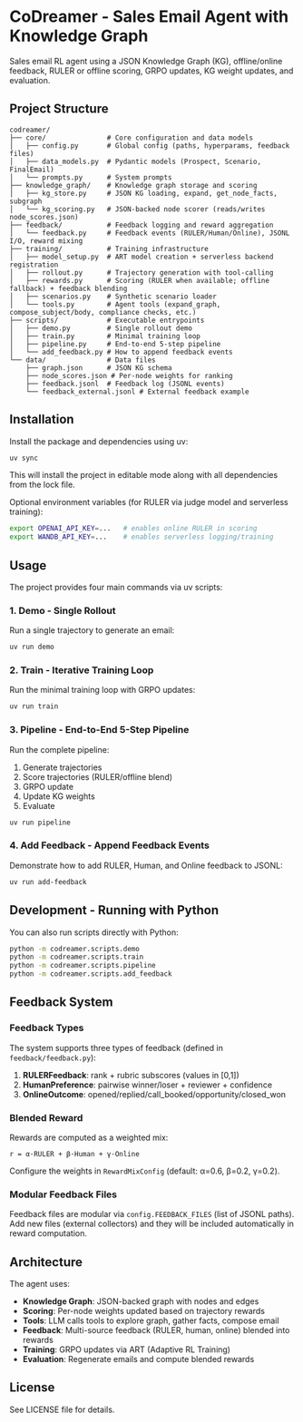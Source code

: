 # CoDreamer - Sales Email Agent with Knowledge Graph

Sales email RL agent using a JSON Knowledge Graph (KG), offline/online feedback, RULER or offline scoring, GRPO updates, KG weight updates, and evaluation.

## Project Structure

```
codreamer/
├── core/               # Core configuration and data models
│   ├── config.py       # Global config (paths, hyperparams, feedback files)
│   ├── data_models.py  # Pydantic models (Prospect, Scenario, FinalEmail)
│   └── prompts.py      # System prompts
├── knowledge_graph/    # Knowledge graph storage and scoring
│   ├── kg_store.py     # JSON KG loading, expand, get_node_facts, subgraph
│   └── kg_scoring.py   # JSON-backed node scorer (reads/writes node_scores.json)
├── feedback/           # Feedback logging and reward aggregation
│   └── feedback.py     # Feedback events (RULER/Human/Online), JSONL I/O, reward mixing
├── training/           # Training infrastructure
│   ├── model_setup.py  # ART model creation + serverless backend registration
│   ├── rollout.py      # Trajectory generation with tool-calling
│   ├── rewards.py      # Scoring (RULER when available; offline fallback) + feedback blending
│   ├── scenarios.py    # Synthetic scenario loader
│   └── tools.py        # Agent tools (expand_graph, compose_subject/body, compliance checks, etc.)
├── scripts/            # Executable entrypoints
│   ├── demo.py         # Single rollout demo
│   ├── train.py        # Minimal training loop
│   ├── pipeline.py     # End-to-end 5-step pipeline
│   └── add_feedback.py # How to append feedback events
└── data/               # Data files
    ├── graph.json      # JSON KG schema
    ├── node_scores.json # Per-node weights for ranking
    ├── feedback.jsonl  # Feedback log (JSONL events)
    └── feedback_external.jsonl # External feedback example
```

## Installation

Install the package and dependencies using uv:

```bash
uv sync
```

This will install the project in editable mode along with all dependencies from the lock file.

Optional environment variables (for RULER via judge model and serverless training):

```bash
export OPENAI_API_KEY=...   # enables online RULER in scoring
export WANDB_API_KEY=...    # enables serverless logging/training
```

## Usage

The project provides four main commands via uv scripts:

### 1. Demo - Single Rollout

Run a single trajectory to generate an email:

```bash
uv run demo
```

### 2. Train - Iterative Training Loop

Run the minimal training loop with GRPO updates:


```bash
uv run train
```

### 3. Pipeline - End-to-End 5-Step Pipeline

Run the complete pipeline:
1. Generate trajectories
2. Score trajectories (RULER/offline blend)
3. GRPO update
4. Update KG weights
5. Evaluate


```bash
uv run pipeline
```

### 4. Add Feedback - Append Feedback Events

Demonstrate how to add RULER, Human, and Online feedback to JSONL:

```bash
uv run add-feedback
```

## Development - Running with Python

You can also run scripts directly with Python:

```bash
python -m codreamer.scripts.demo
python -m codreamer.scripts.train
python -m codreamer.scripts.pipeline
python -m codreamer.scripts.add_feedback
```

## Feedback System

### Feedback Types

The system supports three types of feedback (defined in `feedback/feedback.py`):

1. **RULERFeedback**: rank + rubric subscores (values in [0,1])
2. **HumanPreference**: pairwise winner/loser + reviewer + confidence
3. **OnlineOutcome**: opened/replied/call_booked/opportunity/closed_won

### Blended Reward

Rewards are computed as a weighted mix:

```
r = α·RULER + β·Human + γ·Online
```

Configure the weights in `RewardMixConfig` (default: α=0.6, β=0.2, γ=0.2).

### Modular Feedback Files

Feedback files are modular via `config.FEEDBACK_FILES` (list of JSONL paths). Add new files (external collectors) and they will be included automatically in reward computation.

## Architecture

The agent uses:
- **Knowledge Graph**: JSON-backed graph with nodes and edges
- **Scoring**: Per-node weights updated based on trajectory rewards
- **Tools**: LLM calls tools to explore graph, gather facts, compose email
- **Feedback**: Multi-source feedback (RULER, human, online) blended into rewards
- **Training**: GRPO updates via ART (Adaptive RL Training)
- **Evaluation**: Regenerate emails and compute blended rewards

## License

See LICENSE file for details.
